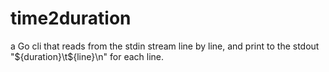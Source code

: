 # time2duration
a Go cli that reads from the stdin stream line by line, and print to the stdout "${duration}\t${line}\n" for each line.

